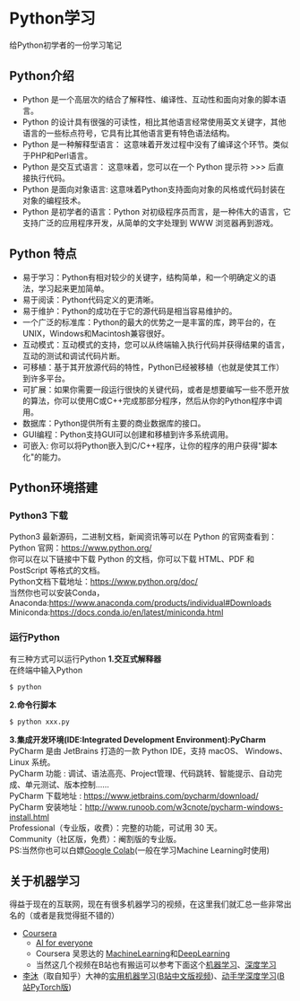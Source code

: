 # Python学习
给Python初学者的一份学习笔记
## Python介绍
- Python 是一个高层次的结合了解释性、编译性、互动性和面向对象的脚本语言。
- Python 的设计具有很强的可读性，相比其他语言经常使用英文关键字，其他语言的一些标点符号，它具有比其他语言更有特色语法结构。
- Python 是一种解释型语言： 这意味着开发过程中没有了编译这个环节。类似于PHP和Perl语言。
- Python 是交互式语言： 这意味着，您可以在一个 Python 提示符 >>> 后直接执行代码。
- Python 是面向对象语言: 这意味着Python支持面向对象的风格或代码封装在对象的编程技术。
- Python 是初学者的语言：Python 对初级程序员而言，是一种伟大的语言，它支持广泛的应用程序开发，从简单的文字处理到 WWW 浏览器再到游戏。

## Python 特点
- 易于学习：Python有相对较少的关键字，结构简单，和一个明确定义的语法，学习起来更加简单。
- 易于阅读：Python代码定义的更清晰。
- 易于维护：Python的成功在于它的源代码是相当容易维护的。
- 一个广泛的标准库：Python的最大的优势之一是丰富的库，跨平台的，在UNIX，Windows和Macintosh兼容很好。
- 互动模式：互动模式的支持，您可以从终端输入执行代码并获得结果的语言，互动的测试和调试代码片断。
- 可移植：基于其开放源代码的特性，Python已经被移植（也就是使其工作）到许多平台。
- 可扩展：如果你需要一段运行很快的关键代码，或者是想要编写一些不愿开放的算法，你可以使用C或C++完成那部分程序，然后从你的Python程序中调用。
- 数据库：Python提供所有主要的商业数据库的接口。
- GUI编程：Python支持GUI可以创建和移植到许多系统调用。
- 可嵌入: 你可以将Python嵌入到C/C++程序，让你的程序的用户获得"脚本化"的能力。

## Python环境搭建
### Python3 下载
Python3 最新源码，二进制文档，新闻资讯等可以在 Python 的官网查看到：  
Python 官网：https://www.python.org/  
你可以在以下链接中下载 Python 的文档，你可以下载 HTML、PDF 和 PostScript 等格式的文档。  
Python文档下载地址：https://www.python.org/doc/  
当然你也可以安装Conda，  
Anaconda:https://www.anaconda.com/products/individual#Downloads
Miniconda:https://docs.conda.io/en/latest/miniconda.html
### 运行Python
有三种方式可以运行Python
**1.交互式解释器**  
在终端中输入Python
```shell
$ python
```
**2.命令行脚本**
```shell
$ python xxx.py
```
**3.集成开发环境(IDE:Integrated Development Environment):PyCharm**  
PyCharm 是由 JetBrains 打造的一款 Python IDE，支持 macOS、 Windows、 Linux 系统。  
PyCharm 功能 : 调试、语法高亮、Project管理、代码跳转、智能提示、自动完成、单元测试、版本控制……  
PyCharm 下载地址 : https://www.jetbrains.com/pycharm/download/  
PyCharm 安装地址：http://www.runoob.com/w3cnote/pycharm-windows-install.html  
Professional（专业版，收费）：完整的功能，可试用 30 天。  
Community（社区版，免费）：阉割版的专业版。  
PS:当然你也可以白嫖[Google Colab](https://colab.research.google.com/)(一般在学习Machine Learning时使用)

## 关于机器学习
得益于现在的互联网，现在有很多机器学习的视频，在这里我们就汇总一些非常出名的（或者是我觉得挺不错的）

- [Coursera](https://www.coursera.org/)
    - [AI for everyone](https://www.coursera.org/learn/ai-for-everyone)
    - Coursera 吴恩达的 [MachineLearning](https://www.coursera.org/learn/machine-learning)和[DeepLearning](https://www.coursera.org/specializations/deep-learning)
    - 当然这几个视频在B站也有搬运可以参考下面这个[机器学习](bilibili.com/video/BV164411b7dx?spm_id_from=333.999.0.0)、[深度学习](https://www.bilibili.com/video/BV1FT4y1E74V?spm_id_from=333.999.0.0)
- [李沐](https://www.zhihu.com/people/mli65)（取自知乎）大神的[实用机器学习](https://c.d2l.ai/stanford-cs329p/)([B站中文版视频](https://space.bilibili.com/1567748478/channel/collectiondetail?sid=28144))、[动手学深度学习](https://zh-v2.d2l.ai/)([B站PyTorch版](https://space.bilibili.com/1567748478/channel/seriesdetail?sid=358497))

